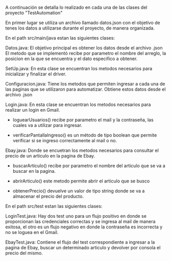 A continuación se detalla lo realizado en cada una de las clases del proyecto "TestAutomation"

En primer lugar se utiliza un archivo llamado datos.json con el objetivo de tenes los datos a utilizarse durante el proyecto, de manera organizada.

En el path src/main/java estan las siguientes clases:

Datos.java:
El objetivo principal es obtener los datos desde el archivo .json
El metodo que se implementó recibe por parametro el nombre del arreglo, la posicion en la que se encuentra y el dato especifico a obtener.

SetUp.java:
En esta clase se encuentran los metodos necesarios para inicializar y finalizar el driver.

Configuracion.java:
Tiene los metodos que permiten ingresar a cada una de las paginas que se utilizaron para automatizar. Obtiene estos datos desde el archivo .json

Login.java:
En esta clase se encuentran los metodos necesarios para realizar un login en Gmail.
- loguearUsuarios() recibe por parametro el mail y la contraseña, las cuales va a utilizar para ingresar.

- verificarPantallaIngreso() es un método de tipo boolean que permite verificar si se ingreso correctamente al mail o no.

Ebay.java:
Donde se encuetran los metodos necesarios para consultar el precio de un articulo en la pagina de Ebay.
- buscarArticulo() recibe por parametro el nombre del articulo que se va a buscar en la pagina.

- abrirArticulo() este metodo permite abrir el articulo que se busco

- obtenerPrecio() devuelve un valor de tipo string donde se va a almacenar el precio del producto.

En el path src/test estan las siguientes clases:

LoginTest.java:
Hay dos test uno para un flujo positivo en donde se proporcionan las credenciales correctas y se ingresa al mail de manera exitosa,
el otro es un flujo negativo en donde la contraseña es incorrecta y no se loguea en el Gmail.

EbayTest.java:
Contiene el flujo del test correspondiente a ingresar a la pagina de Ebay, buscar un determinado articulo y devolver por consola el precio del mismo.

